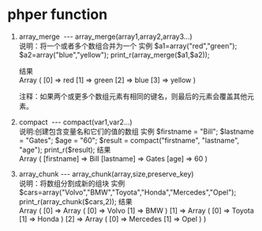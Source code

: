 # phper function #
	
	
1. array_merge  ---  array_merge(array1,array2,array3...)
	<br>说明：将一个或者多个数组合并为一个
	实例
		$a1=array("red","green");
		$a2=array("blue","yellow");
		print_r(array_merge($a1,$a2));
	
	结果<br>
		Array ( [0] => red [1] => green [2] => blue [3] => yellow )

	注释：如果两个或更多个数组元素有相同的键名，则最后的元素会覆盖其他元素。

2. compact  ---  compact(var1,var2...)
	<br>说明:创建包含变量名和它们的值的数组
	实例
		$firstname = "Bill";
		$lastname = "Gates";
		$age = "60";
		$result = compact("firstname", "lastname", "age");
		print_r($result);
	结果<br>
		Array ( [firstname] => Bill [lastname] => Gates [age] => 60 )

3. array_chunk  ---  array_chunk(array,size,preserve_key) 
	<br>说明：将数组分割成新的组块
	实例
		$cars=array("Volvo","BMW","Toyota","Honda","Mercedes","Opel");
		print_r(array_chunk($cars,2));
	结果<br>
		Array ( [0] => Array ( [0] => Volvo [1] => BMW ) [1] => Array ( [0] => Toyota [1] => Honda ) [2] => Array ( [0] => Mercedes [1] => Opel ) )
